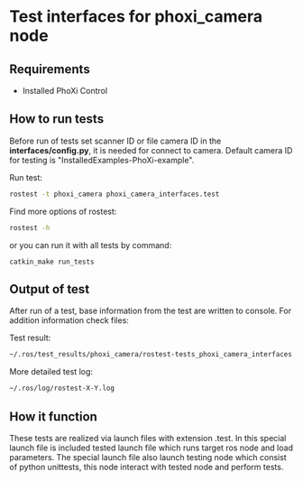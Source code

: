 # Test interfaces for phoxi_camera node
## Requirements
* Installed PhoXi Control

## How to run tests
Before run of tests set scanner ID or file camera ID in the **interfaces/config.py**, 
it is needed for connect to camera. Default camera ID for testing is "InstalledExamples-PhoXi-example".

Run test: 
```bash
rostest -t phoxi_camera phoxi_camera_interfaces.test 
```
Find more options of rostest:
```bash
rostest -h
```

or you can run it with all tests by command:
```
catkin_make run_tests
```

## Output of test
After run of a test, base information from the test are written to console.
For addition information check files:

Test result:
```bash
~/.ros/test_results/phoxi_camera/rostest-tests_phoxi_camera_interfaces.xml
```

More detailed test log:
```bash
~/.ros/log/rostest-X-Y.log
```

## How it function
These tests are realized via launch files with extension .test.
In this special launch file is included tested launch file which runs
target ros node and load parameters. The special launch file also launch
testing node which consist of python unittests, this node interact with
tested node and perform tests.